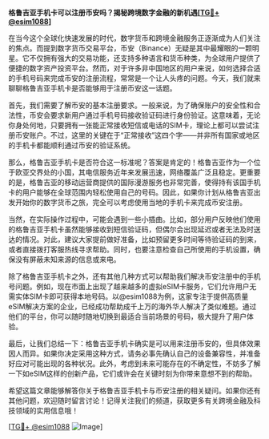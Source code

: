 **格鲁吉亚手机卡可以注册币安吗？揭秘跨境数字金融的新机遇[[TG💪+ @esim1088](https://t.me/s/esim1088)]**

在当今这个全球化快速发展的时代，数字货币和跨境金融服务正逐渐成为人们关注的焦点。而提到数字货币交易平台，币安（Binance）无疑是其中最耀眼的一颗明星。它不仅拥有强大的交易功能，还支持多种语言和货币种类，为全球用户提供了便捷的数字资产投资平台。然而，对于许多非中国地区的用户来说，如何选择合适的手机号码来完成币安的注册流程，常常是一个让人头疼的问题。今天，我们就来聊聊格鲁吉亚手机卡是否能够用于注册币安这一话题。

首先，我们需要了解币安的基本注册要求。一般来说，为了确保账户的安全性和合法性，币安会要求新用户通过手机号码接收验证码进行身份验证。这意味着，无论你身处何地，只要拥有一张能正常接收短信或电话的SIM卡，理论上都可以尝试注册币安账户。不过，这里的关键在于“正常接收”这四个字——并非所有国家或地区的手机卡都能顺利通过币安的验证系统。

那么，格鲁吉亚手机卡是否符合这一标准呢？答案是肯定的！格鲁吉亚作为一个位于欧亚交界处的小国，其电信服务近年来发展迅速，网络覆盖广泛且稳定。更重要的是，格鲁吉亚的移动运营商提供的国际漫游服务也非常完善，使得持有该国手机卡的用户能够在全球范围内轻松使用自己的号码。因此，如果你计划从格鲁吉亚出发开始你的数字货币之旅，完全可以考虑使用当地的手机卡来完成币安注册。

当然，在实际操作过程中，可能会遇到一些小插曲。比如，部分用户反映他们使用的格鲁吉亚手机卡虽然能够接收到短信验证码，但偶尔会出现延迟或者无法及时送达的情况。对此，建议大家提前做好准备，比如预留更多时间等待验证码的到来，或者直接拨打客服热线寻求帮助。同时，也要注意检查自己所使用的手机设置，确保没有屏蔽未知来源的信息或来电。

除了格鲁吉亚手机卡之外，还有其他几种方式可以帮助我们解决币安注册中的手机号问题。例如，现在市面上出现了越来越多的虚拟eSIM卡服务，它们允许用户无需实体SIM卡即可获得本地号码。以@esim1088为例，这家专注于提供高质量eSIM解决方案的企业，已经成功帮助成千上万的海外华人解决了类似难题。通过他们的平台，你可以随时随地切换到最适合当前场景的号码，极大提升了用户体验。

最后，让我们总结一下：格鲁吉亚手机卡确实是可以用来注册币安的，但具体效果因人而异。如果你决定采用这种方式，请务必事先确认自己的设备兼容性，并准备好应对可能出现的各种状况。此外，考虑到未来可能存在的不确定性，不妨多了解一下如eSIM这样的创新产品，它们或许会在关键时刻为你带来意想不到的帮助。

希望这篇文章能够解答你关于格鲁吉亚手机卡与币安注册的相关疑问。如果你还有其他问题，欢迎随时留言讨论！记得关注我们的频道，获取更多有关跨境金融及科技领域的实用信息哦！

[[TG💪+ @esim1088](https://t.me/s/esim1088) ![Image](https://i.postimg.cc/4NQfJmqS/Snipaste-2025-05-13-00-14-12.png)]